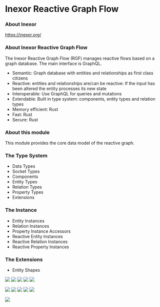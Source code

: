 # Inexor Reactive Graph Flow

### About Inexor

https://inexor.org/

### About Inexor Reactive Graph Flow

The Inexor Reactive Graph Flow (RGF) manages reactive flows based on a graph database. The main interface is GraphQL.

* Semantic: Graph database with entities and relationships as first class citizens
* Reactive: entities and relationships are/can be reactive: If the input has been altered the entity processes its new state
* Interoperable: Use GraphQL for queries and mutations
* Extendable: Built in type system: components, entity types and relation types
* Memory efficient: Rust
* Fast: Rust
* Secure: Rust

### About this module

This module provides the core data model of the reactive graph.

### The Type System

* Data Types
* Socket Types
* Components
* Entity Types
* Relation Types
* Property Types
* Extensions

### The Instance

* Entity Instances
* Relation Instances
* Property Instance Accessors
* Reactive Entity Instances
* Reactive Relation Instances
* Reactive Property Instances

### The Extensions

* Entity Shapes

[<img src="https://img.shields.io/badge/Language-Rust-brightgreen">]()
[<img src="https://img.shields.io/badge/Platforms-Linux%20%26%20Windows-brightgreen">]()
[<img src="https://img.shields.io/github/workflow/status/aschaeffer/inexor-rgf-core-model/Inexor%20Reactive%20Semantic%20Entity%20Component%20System">](https://github.com/aschaeffer/inexor-rgf-core-model/actions?query=workflow%3ARust)
[<img src="https://img.shields.io/github/license/aschaeffer/inexor-rgf-core-model">](https://github.com/aschaeffer/inexor-rgf-core-model/blob/main/LICENSE)
[<img src="https://img.shields.io/discord/698219248954376256?logo=discord">](https://discord.com/invite/acUW8k7)

[<img src="https://img.shields.io/github/contributors/aschaeffer/inexor-rgf-core-model">]()
[<img src="https://img.shields.io/github/downloads/aschaeffer/inexor-rgf-core-model/total?color=brightgreen">]()
[<img src="https://img.shields.io/github/last-commit/aschaeffer/inexor-rgf-core-model">]()
[<img src="https://img.shields.io/github/issues/aschaeffer/inexor-rgf-core-model">]()
[<img src="https://img.shields.io/github/languages/code-size/aschaeffer/inexor-rgf-core-model">]()

[<img src="https://raw.githubusercontent.com/aschaeffer/inexor-rgf-core-model/main/docs/images/inexor_2.png">]()
